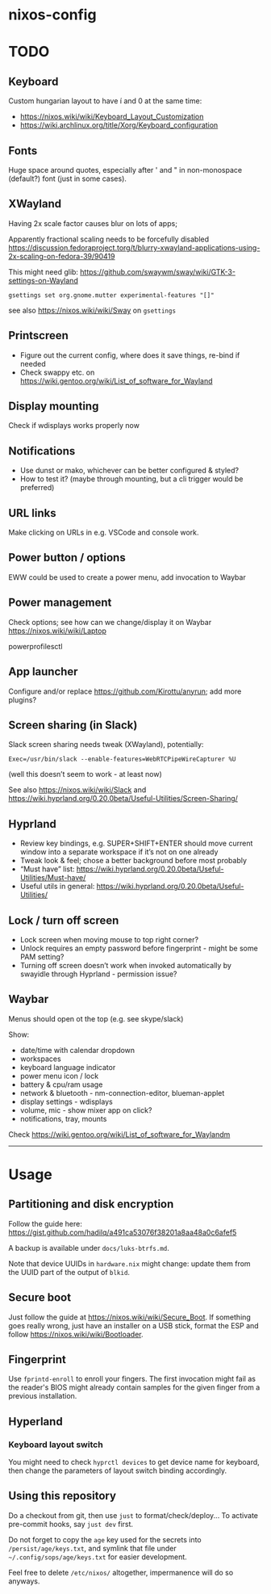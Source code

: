 # nixos-config

# TODO

## Keyboard

Custom hungarian layout to have í and 0 at the same time:
- https://nixos.wiki/wiki/Keyboard_Layout_Customization
- https://wiki.archlinux.org/title/Xorg/Keyboard_configuration

## Fonts

Huge space around quotes, especially after ' and " in non-monospace (default?) font (just in some cases).

## XWayland

Having 2x scale factor causes blur on lots of apps;

Apparently fractional scaling needs to be forcefully disabled
https://discussion.fedoraproject.torg/t/blurry-xwayland-applications-using-2x-scaling-on-fedora-39/90419

This might need glib:
https://github.com/swaywm/sway/wiki/GTK-3-settings-on-Wayland

```shell
gsettings set org.gnome.mutter experimental-features "[]"
```

see also https://nixos.wiki/wiki/Sway on `gsettings`

## Printscreen

- Figure out the current config, where does it save things, re-bind if needed
- Check swappy etc. on https://wiki.gentoo.org/wiki/List_of_software_for_Wayland

## Display mounting

Check if wdisplays works properly now

## Notifications

- Use dunst or mako, whichever can be better configured & styled?
- How to test it? (maybe through mounting, but a cli trigger would be preferred)

## URL links

Make clicking on URLs in e.g. VSCode and console work.

## Power button / options

EWW could be used to create a power menu, add invocation to Waybar

## Power management

Check options; see how can we change/display it on Waybar
https://nixos.wiki/wiki/Laptop

powerprofilesctl

## App launcher

Configure and/or replace https://github.com/Kirottu/anyrun; add more plugins?

## Screen sharing (in Slack)

Slack screen sharing needs tweak (XWayland), potentially:

```
Exec=/usr/bin/slack --enable-features=WebRTCPipeWireCapturer %U
```
(well this doesn’t seem to work - at least now)

See also https://nixos.wiki/wiki/Slack
and https://wiki.hyprland.org/0.20.0beta/Useful-Utilities/Screen-Sharing/

## Hyprland

- Review key bindings, e.g. SUPER+SHIFT+ENTER should move current window into a separate workspace if it’s not on one already
- Tweak look & feel; chose a better background before most probably
- “Must have” list: https://wiki.hyprland.org/0.20.0beta/Useful-Utilities/Must-have/
- Useful utils in general: https://wiki.hyprland.org/0.20.0beta/Useful-Utilities/

## Lock / turn off screen

- Lock screen when moving mouse to top right corner?
- Unlock requires an empty password before fingerprint - might be some PAM setting?
- Turning off screen doesn’t work when invoked automatically by swayidle through Hyprland - permission issue?

## Waybar

Menus should open ot the top (e.g. see skype/slack)

Show:
- date/time with calendar dropdown
- workspaces
- keyboard language indicator
- power menu icon / lock
- battery & cpu/ram usage
- network & bluetooth - nm-connection-editor, blueman-applet
- display settings - wdisplays
- volume, mic - show mixer app on click?
- notifications, tray, mounts

Check https://wiki.gentoo.org/wiki/List_of_software_for_Waylandm

------

# Usage

## Partitioning and disk encryption

Follow the guide here: https://gist.github.com/hadilq/a491ca53076f38201a8aa48a0c6afef5

A backup is available under `docs/luks-btrfs.md`.

Note that device UUIDs in `hardware.nix` might change:
update them from the UUID part of the output of `blkid`.

## Secure boot

Just follow the guide at https://nixos.wiki/wiki/Secure_Boot.
If something goes really wrong, just have an installer on a USB stick,
format the ESP and follow https://nixos.wiki/wiki/Bootloader.

## Fingerprint

Use `fprintd-enroll` to enroll your fingers.
The first invocation might fail as the reader's BIOS might already
contain samples for the given finger from a previous installation.

## Hyperland

### Keyboard layout switch

You might need to check `hyprctl devices` to get device name for keyboard,
then change the parameters of layout switch binding accordingly.

## Using this repository

Do a checkout from git, then use `just` to format/check/deploy...
To activate pre-commit hooks, say `just dev` first.

Do not forget to copy the `age` key used for the secrets into `/persist/age/keys.txt`,
and symlink that file under `~/.config/sops/age/keys.txt` for easier development.

Feel free to delete `/etc/nixos/` altogether, impermanence will do so anyways.
